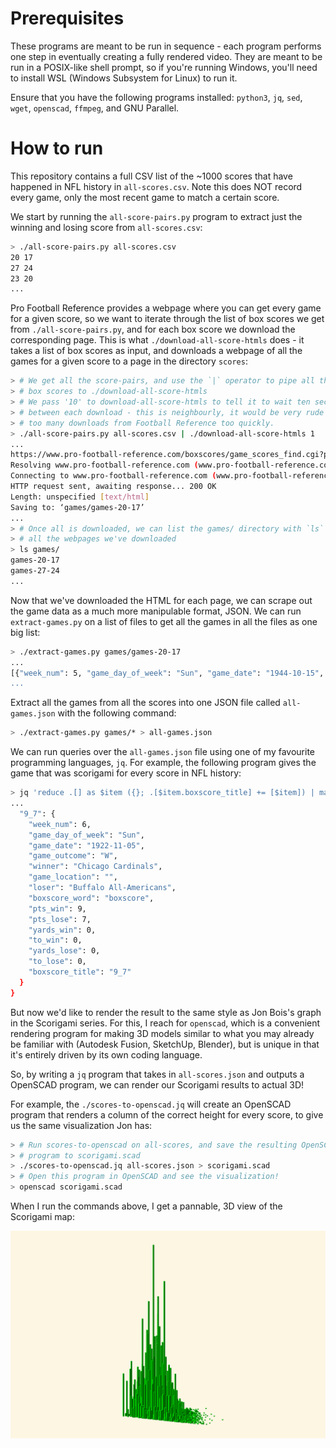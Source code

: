 # Prerequisites

These programs are meant to be run in sequence - each program performs one step
in eventually creating a fully rendered video. They are meant to be run in a
POSIX-like shell prompt, so if you're running Windows, you'll need to install
WSL (Windows Subsystem for Linux) to run it.

Ensure that you have the following programs installed: `python3`, `jq`, `sed`,
`wget`, `openscad`, `ffmpeg`, and GNU Parallel.

# How to run

This repository contains a full CSV list of the ~1000 scores that have happened
in NFL history in `all-scores.csv`. Note this does NOT record every game, only
the most recent game to match a certain score.

We start by running the `all-score-pairs.py` program to extract just the winning
and losing score from `all-scores.csv`:

```bash
> ./all-score-pairs.py all-scores.csv
20 17
27 24
23 20
...
```

Pro Football Reference provides a webpage where you can get every game for a
given score, so we want to iterate through the list of box scores we get from
`./all-score-pairs.py`, and for each box score we download the corresponding
page. This is what `./download-all-score-htmls` does - it takes a list of box
scores as input, and downloads a webpage of all the games for a given score to a
page in the directory `scores`:

```bash
> # We get all the score-pairs, and use the `|` operator to pipe all those
> # box scores to ./download-all-score-htmls
> # We pass '10' to download-all-score-htmls to tell it to wait ten seconds
> # between each download - this is neighbourly, it would be very rude to make
> # too many downloads from Football Reference too quickly.
> ./all-score-pairs.py all-scores.csv | ./download-all-score-htmls 1
...
https://www.pro-football-reference.com/boxscores/game_scores_find.cgi?pts_win=20&pts_lose=17
Resolving www.pro-football-reference.com (www.pro-football-reference.com)... 104.18.13.41, 104.18.12.41, 2606:4700::6812:d29, ...
Connecting to www.pro-football-reference.com (www.pro-football-reference.com)|104.18.13.41|:443... connected.
HTTP request sent, awaiting response... 200 OK
Length: unspecified [text/html]
Saving to: ‘games/games-20-17’
...
> # Once all is downloaded, we can list the games/ directory with `ls` to see
> # all the webpages we've downloaded
> ls games/
games-20-17
games-27-24
...
```

Now that we've downloaded the HTML for each page, we can scrape out the game
data as a much more manipulable format, JSON. We can run `extract-games.py` on a
list of files to get all the games in all the files as one big list:

```bash
> ./extract-games.py games/games-20-17 
...
[{"week_num": 5, "game_day_of_week": "Sun", "game_date": "1944-10-15", "game_outcome": "W", "winner": "Cleveland Rams", "game_location": "@", "loser": "Detroit Lions", "boxscore_word": "boxscore", "pts_win": 20, "pts_lose": 17, "yards_win": 177, "to_win": 3, "yards_lose": 236, "to_lose": 6, "boxscore_titl
...
```

Extract all the games from all the scores into one JSON file called
`all-games.json` with the following command:

```bash
> ./extract-games.py games/* > all-games.json
```

We can run queries over the `all-games.json` file using one of my favourite
programming languages, `jq`. For example, the following program gives the game
that was scorigami for every score in NFL history:

```bash
> jq 'reduce .[] as $item ({}; .[$item.boxscore_title] += [$item]) | map_values(min_by(.game_date))' all-games.json
...
  "9_7": {
    "week_num": 6,
    "game_day_of_week": "Sun",
    "game_date": "1922-11-05",
    "game_outcome": "W",
    "winner": "Chicago Cardinals",
    "game_location": "",
    "loser": "Buffalo All-Americans",
    "boxscore_word": "boxscore",
    "pts_win": 9,
    "pts_lose": 7,
    "yards_win": 0,
    "to_win": 0,
    "yards_lose": 0,
    "to_lose": 0,
    "boxscore_title": "9_7"
  }
}
```

But now we'd like to render the result to the same style as Jon Bois's graph in
the Scorigami series. For this, I reach for `openscad`, which is a convenient
rendering program for making 3D models similar to what you may already be
familiar with (Autodesk Fusion, SketchUp, Blender), but is unique in that it's
entirely driven by its own coding language.

So, by writing a `jq` program that takes in `all-scores.json` and outputs a
OpenSCAD program, we can render our Scorigami results to actual 3D!

For example, the `./scores-to-openscad.jq` will create an OpenSCAD program that
renders a column of the correct height for every score, to give us the same
visualization Jon has:

```bash
> # Run scores-to-openscad on all-scores, and save the resulting OpenSCAD
> # program to scorigami.scad
> ./scores-to-openscad.jq all-scores.json > scorigami.scad
> # Open this program in OpenSCAD and see the visualization!
> openscad scorigami.scad
```

When I run the commands above, I get a pannable, 3D view of the Scorigami map:

![Screenshot of the Scorigami map as rendered by OpenSCAD](docs/scorigami.png)
